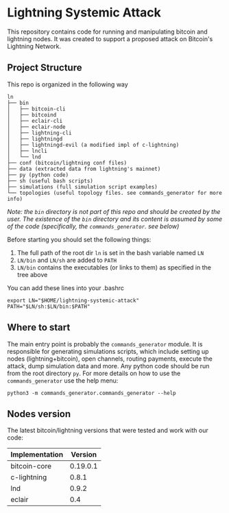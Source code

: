 # Lightning Systemic Attack

This repository contains code for running and manipulating bitcoin and lightning nodes.
It was created to support a proposed attack on Bitcoin's Lightning Network.


## Project Structure
This repo is organized in the following way

```
ln
├── bin
│   ├── bitcoin-cli
│   ├── bitcoind
│   ├── eclair-cli
│   ├── eclair-node
│   ├── lightning-cli
│   ├── lightningd
│   ├── lightningd-evil (a modified impl of c-lightning)
│   ├── lncli
│   └── lnd
├── conf (bitcoin/lightning conf files)
├── data (extracted data from lightning's mainnet)
├── py (python code)
├── sh (useful bash scripts)
├── simulations (full simulation script examples)
└── topologies (useful topology files. see commands_generator for more info)
```

*Note: the `bin` directory is not part of this repo and should be created by the user. The existence of 
the `bin` directory and its content is assumed by some of the code (specifically, the `commands_generator`. see below)*

Before starting you should set the following things:
1. The full path of the root dir `ln` is set in the bash variable named `LN`
2. `LN/bin` and `LN/sh` are added to `PATH`
3. `LN/bin` contains the executables (or links to them) as specified in the tree above

You can add these lines into your .bashrc
```
export LN="$HOME/lightning-systemic-attack"
PATH="$LN/sh:$LN/bin:$PATH"
```

## Where to start
The main entry point is probably the `commands_generator` module. It is responsible for generating
simulations scripts, which include setting up nodes (lightning+bitcoin), open channels, 
routing payments, execute the attack, dump simulation data and more.
Any python code should be run from the root directory `py`.
For more details on how to use the `commands_generator` use the help menu:
```
python3 -m commands_generator.commands_generator --help
```


## Nodes version
The latest bitcoin/lightning versions that were tested and work with our code:

| Implementation| Version  |
|---------------|----------|
| bitcoin-core  | 0.19.0.1 |
| c-lightning   | 0.8.1    |
| lnd           | 0.9.2    |
| eclair        | 0.4      |
